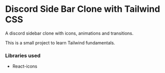 # Discord Side Bar Clone with Tailwind CSS

A discord sidebar clone with icons, animations and transitions.

This is a small project to learn Tailwind fundamentals.

### Libraries used

- React-icons
